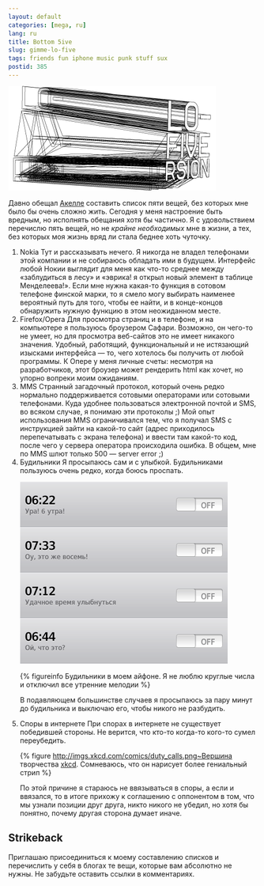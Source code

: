 ```yaml
---
layout: default
categories: [mega, ru]
lang: ru
title: Bottom 5ive
slug: gimme-lo-five
tags: friends fun iphone music punk stuff sux 
postid: 385
---
```

<img src='/o_O/gimme-lo-five/lo5.png' alt='Lo-five-rsion'  width="420" height="211"/>

Давно обещал <a href="http://cssing.org.ua">Акелле</a> составить список пяти вещей, без которых мне  было бы очень сложно жить. Сегодня у меня настроение быть вредным, но исполнять обещания хотя бы частично. Я с удовольствием перечислю пять вещей, но не <i>крайне необходимых</i> мне в жизни, а тех, без которых моя  жизнь вряд ли стала беднее хоть чуточку.
<!--more-->
<ol class="postlist">
<li>Nokia <span>Тут и рассказывать нечего. Я никогда не владел телефонами этой компании и не собираюсь обладать ими в будущем. Интерфейс любой Нокии выглядит для меня как что-то среднее между «заблудиться в лесу» и «эврика! я открыл новый элемент в таблице Менделеева!». Если мне нужна какая-то функция в сотовом телефоне финской марки, то я смело могу выбирать наименее вероятный путь для того, чтобы ее найти, и в конце-концов обнаружить нужную функцию в этом неожиданном месте.</span>
</li>
<li>Firefox/Opera <span>Для просмотра страниц и в телефоне, и на компьютере я пользуюсь броузером Сафари. Возможно, он чего-то не умеет, но для просмотра веб-сайтов это не имеет никакого значения. Удобный, работящий, функциональный и не истязающий изысками интерфейса — то, чего хотелось бы получить от любой программы. К Опере у меня личные счеты: несмотря на разработчиков, этот броузер может рендерить html как хочет, но упорно вопреки моим ожиданиям.</span></li>
<li>MMS <span>Странный загадочный протокол, который очень редко нормально поддерживается сотовыми операторами или сотовыми телефонами. Куда удобнее пользоваться электронной почтой и SMS, во всяком случае, я понимаю эти протоколы ;) Мой опыт использования MMS ограничивался тем, что я получал SMS с инструкцией зайти на какой-то сайт (адрес приходилось перепечатывать с экрана телефона) и ввести там какой-то код, после чего у сервера оператора происходила ошибка. В общем, мне по MMS шлют только 500 — server error ;)</span></li>
<li>Будильники <span>Я просыпаюсь сам и с улыбкой. Будильниками пользуюсь очень редко, когда боюсь проспать.<p></p>

<img src='/o_O/gimme-lo-five/alarms.png' alt='My Alarms'  width="420" height="368"/>


{% figureinfo Будильники в моем айфоне. Я не люблю круглые числа и отключил все утренние мелодии %}



В подавляющем большинстве случаев я просыпаюсь за пару минут до будильника и выключаю его, чтобы никого не разбудить.</span></li>
<li>Споры в интернете <span>При спорах в интернете не существует победившей стороны. Не верится, что кто-то когда-то кого-то сумел переубедить.<p></p>



{% figure http://imgs.xkcd.com/comics/duty_calls.png~Вершина творчества <a href="http://xkcd.com/">xkcd</a>. Сомневаюсь, что он нарисует более гениальный стрип %}



По этой причине я стараюсь не ввязываться в споры, а если и ввязался, то в итоге прихожу к соглашению с оппонентом в том, что мы узнали позиции друг друга, никто никого не убедил, но хотя бы понятно, почему другая сторона думает иначе.</span></li></ol>



## Strikeback

Приглашаю присоединиться к моему составлению списков и перечислить у себя в блогах те вещи, которые вам абсолютно не нужны. Не забудьте оставить ссылки в комментариях.